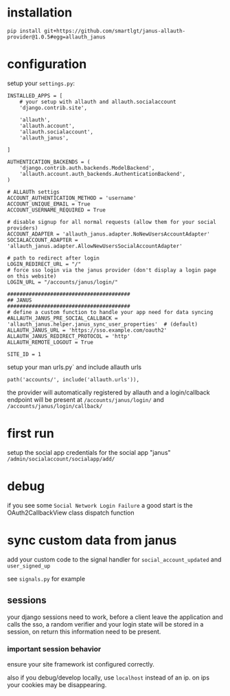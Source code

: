 # installation

`pip install git+https://github.com/smartlgt/janus-allauth-provider@1.0.5#egg=allauth_janus`

# configuration
setup your `settings.py`:

```
INSTALLED_APPS = [
    # your setup with allauth and allauth.socialaccount
    'django.contrib.site',
    
    'allauth',
    'allauth.account',
    'allauth.socialaccount',
    'allauth_janus',
    
]
```


```
AUTHENTICATION_BACKENDS = (
    'django.contrib.auth.backends.ModelBackend',
    'allauth.account.auth_backends.AuthenticationBackend',
)

# ALLAUTh settigs
ACCOUNT_AUTHENTICATION_METHOD = 'username'
ACCOUNT_UNIQUE_EMAIL = True
ACCOUNT_USERNAME_REQUIRED = True

# disable signup for all normal requests (allow them for your social providers)
ACCOUNT_ADAPTER = 'allauth_janus.adapter.NoNewUsersAccountAdapter'
SOCIALACCOUNT_ADAPTER = 'allauth_janus.adapter.AllowNewUsersSocialAccountAdapter'

# path to redirect after login
LOGIN_REDIRECT_URL = "/"
# force sso login via the janus provider (don't display a login page on this website)
LOGIN_URL = "/accounts/janus/login/"

########################################
## JANUS
########################################
# define a custom function to handle your app need for data syncing
#ALLAUTH_JANUS_PRE_SOCIAL_CALLBACK = 'allauth_janus.helper.janus_sync_user_properties'  # (default)
ALLAUTH_JANUS_URL = 'https://sso.example.com/oauth2'
ALLAUTH_JANUS_REDIRECT_PROTOCOL = 'http'
ALLAUTH_REMOTE_LOGOUT = True

SITE_ID = 1

```

setup your man urls.py` and include allauth urls
```
path('accounts/', include('allauth.urls')),
```
the provider will automatically registered by allauth and a login/callback endpoint will be present at
`/accounts/janus/login/` and `/accounts/janus/login/callback/`


# first run

setup the social app credentials for the social app "janus"
`/admin/socialaccount/socialapp/add/`


# debug
if you see some `Social Network Login Failure` a good start is the OAuth2CallbackView class dispatch function

# sync custom data from janus
add your custom code to the signal handler for `social_account_updated` and `user_signed_up`

see `signals.py` for example

## sessions
your django sessions need to work, before a client leave the application and calls the sso, a random verifier and your login state will be stored in a session, on return this information need to be present.

### important session behavior
ensure your site framework ist configured correctly.

also if you debug/develop locally, use `localhost` instead of an ip. on ips your cookies may be disappearing.
